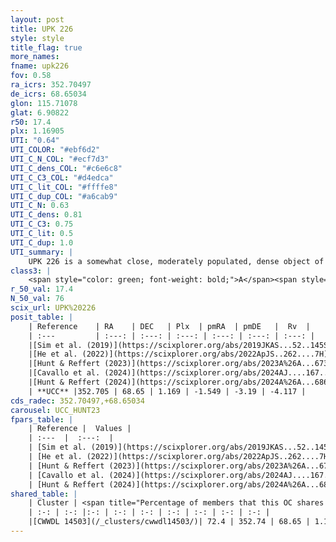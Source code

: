 ```yaml
---
layout: post
title: UPK 226
style: style
title_flag: true
more_names: 
fname: upk226
fov: 0.58
ra_icrs: 352.70497
de_icrs: 68.65034
glon: 115.71078
glat: 6.90822
r50: 17.4
plx: 1.16905
UTI: "0.64"
UTI_COLOR: "#ebf6d2"
UTI_C_N_COL: "#ecf7d3"
UTI_C_dens_COL: "#c6e6c8"
UTI_C_C3_COL: "#d4edca"
UTI_C_lit_COL: "#ffffe8"
UTI_C_dup_COL: "#a6cab9"
UTI_C_N: 0.63
UTI_C_dens: 0.81
UTI_C_C3: 0.75
UTI_C_lit: 0.5
UTI_C_dup: 1.0
UTI_summary: |
    UPK 226 is a somewhat close, moderately populated, dense object of high C3 quality. It is moderately studied in the literature. This object shares a significant percentage of members with a later reported entry.
class3: |
    <span style="color: green; font-weight: bold;">A</span><span style="color: #FFC300; font-weight: bold;">B</span>
r_50_val: 17.4
N_50_val: 76
scix_url: UPK%20226
posit_table: |
    | Reference    | RA    | DEC   | Plx  | pmRA  | pmDE   |  Rv  |
    | :---         | :---: | :---: | :---: | :---: | :---: | :---: |
    |[Sim et al. (2019)](https://scixplorer.org/abs/2019JKAS...52..145S) | 352.769 | 68.666 | -- | -1.55 | -3.13 | -- |
    |[He et al. (2022)](https://scixplorer.org/abs/2022ApJS..262....7H) | 352.728 | 68.631 | 1.165 | -1.545 | -3.185 | -- |
    |[Hunt & Reffert (2023)](https://scixplorer.org/abs/2023A%26A...673A.114H) | 352.373 | 68.692 | 1.164 | -1.554 | -3.165 | -0.359 |
    |[Cavallo et al. (2024)](https://scixplorer.org/abs/2024AJ....167...12C) | 352.907 | 68.632 | 1.164 | -- | -- | -- |
    |[Hunt & Reffert (2024)](https://scixplorer.org/abs/2024A%26A...686A..42H) | 352.373 | 68.692 | 1.164 | -1.554 | -3.165 | -0.359 |
    | **UCC** |352.705 | 68.65 | 1.169 | -1.549 | -3.19 | -4.117 | 
cds_radec: 352.70497,+68.65034
carousel: UCC_HUNT23
fpars_table: |
    | Reference |  Values |
    | :---  |  :---:  |
    | [Sim et al. (2019)](https://scixplorer.org/abs/2019JKAS...52..145S) | `d_pc=861, log(age)=8.8` |
    | [He et al. (2022)](https://scixplorer.org/abs/2022ApJS..262....7H) | `A0=2.8, logAge=8.0` |
    | [Hunt & Reffert (2023)](https://scixplorer.org/abs/2023A%26A...673A.114H) | `AV50=2.434, diffAV50=1.988, MOD50=9.55, logAge50=7.906` |
    | [Cavallo et al. (2024)](https://scixplorer.org/abs/2024AJ....167...12C) | `AV50=2.29, dMod50=9.93, logAge50=8.05, [Fe/H]50=0.63` |
    | [Hunt & Reffert (2024)](https://scixplorer.org/abs/2024A%26A...686A..42H) | `MassJ=212.410` |
shared_table: |
    | Cluster | <span title="Percentage of members that this OC shares with the ones listed">%</span>   | RA   | DEC   | Plx   | pmRA  | pmDE  | Rv | UTI |
    | :-: | :-: |:-: | :-: | :-: | :-: | :-: | :-: | :-: |
    |[CWWDL 14503](/_clusters/cwwdl14503/)| 72.4 | 352.74 | 68.65 | 1.17 | -1.55 | -3.2 | -3.22 |0.0 |
---
```

